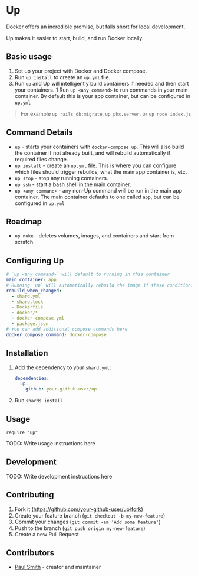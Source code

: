 # Up

Docker offers an incredible promise, but falls short for local development.

Up makes it easier to start, build, and run Docker locally.

## Basic usage

1. Set up your project with Docker and Docker compose.
1. Run `up install` to create an `up.yml` file.
1. Run `up` and Up will intelligently build containers if needed and then
   start your containers.
1 Run `up <any command>` to run commands in your main container. By default
  this is your app container, but can be configured in `up.yml`

> For example `up rails db:migrate`, `up phx.server`, or `up node index.js`

## Command Details

* `up` - starts your containers with `docker-compose up`. This will also build
  the container if not already built, and will rebuild automatically if required
  files change.
* `up install` - create an `up.yml` file. This is where you can configure which
  files should trigger rebuilds, what the main app container is, etc.
* `up stop` - stop any running containers.
* `up ssh` - start a bash shell in the main container.
* `up <any command>` - any non-Up command will be run in the main app
  container. The main container defaults to one called `app`, but can be
  configured in `up.yml`

## Roadmap

* `up nuke` - deletes volumes, images, and containers and start from scratch.

## Configuring Up

```yml
# `up <any command>` will default to running in this container
main_container: app
# Running `up` will automatically rebuild the image if these conditions are met
rebuild_when_changed:
  - shard.yml
  - shard.lock
  - Dockerfile
  - docker/*
  - docker-compose.yml
  - package.json
# You can add additional compose commands here
docker_compose_command: docker-compose
```

## Installation

1. Add the dependency to your `shard.yml`:

   ```yaml
   dependencies:
     up:
       github: your-github-user/up
   ```

2. Run `shards install`

## Usage

```crystal
require "up"
```

TODO: Write usage instructions here

## Development

TODO: Write development instructions here

## Contributing

1. Fork it (<https://github.com/your-github-user/up/fork>)
2. Create your feature branch (`git checkout -b my-new-feature`)
3. Commit your changes (`git commit -am 'Add some feature'`)
4. Push to the branch (`git push origin my-new-feature`)
5. Create a new Pull Request

## Contributors

- [Paul Smith](https://github.com/your-github-user) - creator and maintainer
